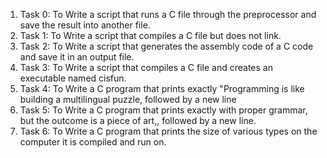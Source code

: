 1. Task 0: To Write a script that runs a C file through the preprocessor and save the result into another file.
2. Task 1: To Write a script that compiles a C file but does not link.
3. Task 2: To Write a script that generates the assembly code of a C code and save it in an output file.
4. Task 3: To Write a script that compiles a C file and creates an executable named cisfun.
5. Task 4: To Write a C program that prints exactly "Programming is like building a multilingual puzzle, followed by a new line
6. Task 5: To Write a C program that prints exactly with proper grammar, but the outcome is a piece of art,, followed by a new line.
7. Task 6: To Write a C program that prints the size of various types on the computer it is compiled and run on.
